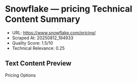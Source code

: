 # Snowflake — pricing Technical Content Summary

- URL: https://www.snowflake.com/pricing/
- Scraped At: 20250812_194933
- Quality Score: 1.5/10
- Technical Relevance: 0.25

## Text Content Preview

Pricing Options